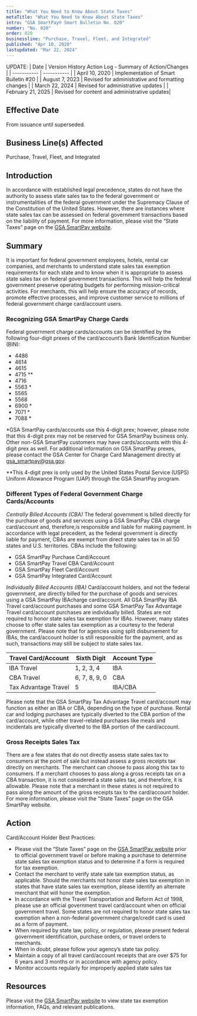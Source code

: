 ```yaml
---
title: "What You Need to Know About State Taxes"
metaTitle: "What You Need to Know About State Taxes"
intro: "GSA SmartPay® Smart Bulletin No. 020"
number: "No. 020"
order: 020
businessline: "Purchase, Travel, Fleet, and Integrated"
published: "Apr 10, 2020"
lastupdated: "Mar 22, 2024"
---
```


UPDATE:
| Date | Version History Action Log - Summary of Action/Changes |
| ----------- | ----------- |
| April 10, 2020 | Implementation of Smart Bulletin #20 |
| August 7, 2023 | Revised for administrative and formatting changes |
| March 22, 2024 | Revised for administrative updates |
| February 21, 2025 | Revised for content and administrative updates|

## Effective Date

From issuance until superseded.


## Business Line(s) Affected

Purchase, Travel, Fleet, and Integrated


## Introduction

In accordance with established legal precedence, states do not have the authority to assess state sales tax to the federal government or instrumentalities of the federal government under the Supremacy Clause of the Constitution of the United States. However, there are instances where state sales tax can be assessed on federal government transactions based on the liability of payment. For more information, please visit the “State Taxes” page on the [GSA SmartPay website](/). 

## Summary

It is important for federal government employees, hotels, rental car companies, and merchants to understand state sales tax exemption requirements for each state and to know when it is appropriate to assess state sales tax on federal government transactions. This will help the federal government preserve operating budgets for performing mission-critical activities. For merchants, this will help ensure the accuracy of records, promote effective processes, and improve customer service to millions of federal government charge card/account users.

### Recognizing GSA SmartPay Charge Cards 

Federal government charge cards/accounts can be identified by the following four-digit prexes of the card/account’s Bank Identification Number (BIN):
- 4486
- 4614
- 4615
- 4715 **
- 4716
- 5563 *
- 5565
- 5568
- 6900 *
- 7071 *
- 7088 *

*GSA SmartPay cards/accounts use this 4-digit prex; however, please note that this 4-digit prex may not be reserved for GSA SmartPay business only. Other non-GSA SmartPay customers may have cards/accounts with this 4-digit prex as well. For additional information on GSA SmartPay prexes, please contact the GSA Center for Charge Card Management directly at [gsa_smartpay@gsa.gov](mailto:gsa_smartpay@gsa.gov).

**This 4-digit prex is only used by the United States Postal Service (USPS) Uniform Allowance Program (UAP) through the GSA SmartPay program.

### Different Types of Federal Government Charge Cards/Accounts

*Centrally Billed Accounts (CBA)* The federal government is billed directly for the purchase of goods and services using a GSA SmartPay CBA charge card/account and, therefore,is responsible and liable for making payment. In accordance with legal precedent, as the federal government is directly liable for payment, CBAs are exempt from direct state sales tax in all 50 states and U.S. territories. CBAs include the following:
  - GSA SmartPay Purchase Card/Account
  - GSA SmartPay Travel CBA Card/Account
  - GSA SmartPay Fleet Card/Account
  - GSA SmartPay Integrated Card/Account

*Individually Billed Accounts (IBA)* Card/account holders, and not the federal government, are directly billed for the purchase of goods and services using a GSA SmartPay IBAcharge card/account. All GSA SmartPay IBA Travel card/account purchases and some GSA SmartPay Tax Advantage Travel card/account purchases are individually billed. States are not required to honor state sales tax exemption for IBAs. However, many states choose to offer state sales tax exemption as a courtesy to the federal government. Please note that for agencies using split disbursement for IBAs, the card/account holder is still responsible for the payment, and as such, transactions may still be subject to state sales tax.

| Travel Card/Account | Sixth Digit | Account Type|
| ----------- | ----------- |----------- |
| IBA Travel | 1, 2, 3, 4 | IBA |
| CBA Travel | 6, 7, 8, 9, 0 | CBA |
| Tax Advantage Travel | 5 | IBA/CBA |

Please note that the GSA SmartPay Tax Advantage Travel card/account may function as either an IBA or CBA, depending on the type of purchase. Rental car and lodging purchases are typically diverted to the CBA portion of the card/account, while other travel-related purchases like meals and incidentals are typically diverted to the IBA portion of the card/account.

### Gross Receipts Sales Tax
There are a few states that do not directly assess state sales tax to consumers at the point of sale but instead assess a gross receipts tax directly on merchants. The merchant can choose to pass along this tax to consumers. If a merchant chooses to pass along a gross receipts tax on a CBA transaction, it is not considered a state sales tax, and therefore, it is allowable. Please note that a merchant in these states is not required to pass along the amount of the gross receipts tax to the card/account holder. For more information, please visit the “State Taxes” page on the GSA SmartPay website.

## Action

Card/Account Holder Best Practices:
  - Please visit the “State Taxes” page on the [GSA SmartPay website](/) prior to official government travel or before making a purchase to determine state sales tax exemption status and to determine if a form is required for tax exemption.
  - Contact the merchant to verify state sale tax exemption status, as applicable. Should the merchants not honor state sales tax exemption in states that have state sales tax exemption, please identify an alternate merchant that will honor the exemption.
  - In accordance with the Travel Transportation and Reform Act of 1998, please use an official government travel card/account when on official government travel. Some states are not required to honor state sales tax exemption when a   non-federal government charge/credit      card is used as a form of payment.
  - When required by state law, policy, or regulation, please present federal government identification, purchase orders, or travel orders to merchants.
  - When in doubt, please follow your agency’s state tax policy.
  - Maintain a copy of all travel card/account receipts that are over $75 for 6 years and 3 months or in accordance with agency policy.
  - Monitor accounts regularly for improperly applied state sales tax

## Resources
Please visit the [GSA SmartPay website](/) to view state tax exemption information, FAQs, and relevant publications.


